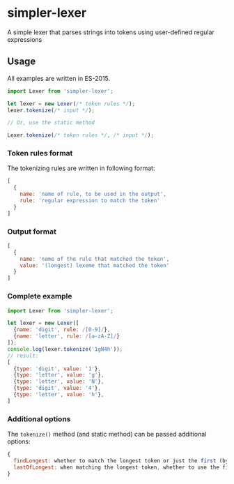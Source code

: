 # simpler-lexer
A simple lexer that parses strings into tokens using user-defined regular expressions

## Usage
All examples are written in ES-2015.

```js
import Lexer from 'simpler-lexer';

let lexer = new Lexer(/* token rules */);
lexer.tokenize(/* input */);

// Or, use the static method

Lexer.tokenize(/* token rules */, /* input */);
```

### Token rules format
The tokenizing rules are written in following format:
```js
[
  {
    name: 'name of rule, to be used in the output',
    rule: 'regular expression to match the token'
  }
]
```

### Output format
```js
[
  {
    name: 'name of the rule that matched the token',
    value: '(longest) lexeme that matched the token'
  }
]
```

### Complete example
```js
import Lexer from 'simpler-lexer';

let lexer = new Lexer([
  {name: 'digit', rule: /[0-9]/},
  {name: 'letter', rule: /[a-zA-Z]/}
]);
console.log(lexer.tokenize('1gN4h'));
// result:
[
  {type: 'digit', value: '1'},
  {type: 'letter', value: 'g'},
  {type: 'letter', value: 'N'},
  {type: 'digit', value: '4'},
  {type: 'letter', value: 'h'},
]
```

### Additional options
The `tokenize()` method (and static method) can be passed additional options:
```js
{
  findLongest: whether to match the longest token or just the first (by default true),
  lastOfLongest: when matching the longest token, whether to use the first match or last (by default false)
}
```
